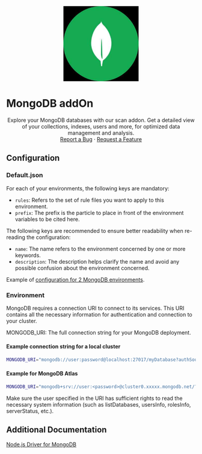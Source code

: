 <div align="center">
  <a href="https://www.kexa.io/addOn/mongodb">
    <img src="../../images/MongoDB-Logo.png" alt="Logo" width="200"/>
  </a>
</div>

# MongoDB addOn

<div>
  <p align="center">
    Explore your MongoDB databases with our scan addon. Get a detailed view of your collections, indexes, users and more, for optimized data management and analysis.
    <br />
    <a href="https://github.com/kexa-io/Kexa/issues">Report a Bug</a>
    ·
    <a href="https://github.com/kexa-io/Kexa/issues">Request a Feature</a>
  </p>
</div>

## Configuration

### Default.json

For each of your environments, the following keys are mandatory:

- `rules`: Refers to the set of rule files you want to apply to this environment.
- `prefix`: The prefix is the particle to place in front of the environment variables to be cited here.

The following keys are recommended to ensure better readability when re-reading the configuration:

- `name`: The name refers to the environment concerned by one or more keywords.
- `description`: The description helps clarify the name and avoid any possible confusion about the environment concerned.

Example of [configuration for 2 MongoDB environments](../../config/demo/mongodb.default.json).

### Environment

MongoDB requires a connection URI to connect to its services. This URI contains all the necessary information for authentication and connection to your cluster.

MONGODB_URI: The full connection string for your MongoDB deployment.

#### Example connection string for a local cluster

```bash
MONGODB_URI="mongodb://user:password@localhost:27017/myDatabase?authSource=admin"
```

#### Example for MongoDB Atlas

```bash
MONGODB_URI="mongodb+srv://user:<password>@cluster0.xxxxx.mongodb.net/?retryWrites=true&w=majority"
```

Make sure the user specified in the URI has sufficient rights to read the necessary system information (such as listDatabases, usersInfo, rolesInfo, serverStatus, etc.).

## Additional Documentation

[Node.js Driver for MongoDB](https://www.npmjs.com/package/mongodb)
